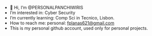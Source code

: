 - 👋 Hi, I’m @PERSONALPANCHIWIRIS
- I’m interested in: Cyber Security
- I’m currently learning: Comp Sci in Tecnico, Lisbon.
- How to reach me: personal: fplanas621@gmail.com
- This is my personal github account, used only for personal projects.

<!---
PERSONALPANCHIWIRIS/PERSONALPANCHIWIRIS is a ✨ special ✨ repository because its `README.md` (this file) appears on your GitHub profile.
You can click the Preview link to take a look at your changes.
--->
